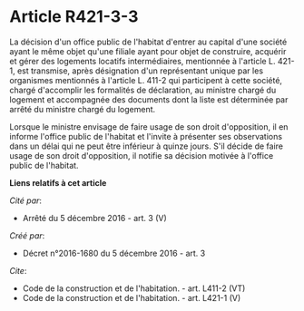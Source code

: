 # Article R421-3-3

La décision d'un office public de l'habitat d'entrer au capital d'une société ayant le même objet qu'une filiale ayant pour
objet de construire, acquérir et gérer des logements locatifs intermédiaires, mentionnée à l'article L. 421-1, est transmise,
après désignation d'un représentant unique par les organismes mentionnés à l'article L. 411-2 qui participent à cette
société, chargé d'accomplir les formalités de déclaration, au ministre chargé du logement et accompagnée des documents dont
la liste est déterminée par arrêté du ministre chargé du logement. 

Lorsque le ministre envisage de faire usage de son droit d'opposition, il en informe l'office public de l'habitat et l'invite
à présenter ses observations dans un délai qui ne peut être inférieur à quinze jours. S'il décide de faire usage de son droit
d'opposition, il notifie sa décision motivée à l'office public de l'habitat.

**Liens relatifs à cet article**

_Cité par_:

  - Arrêté du 5 décembre 2016 - art. 3 (V)

_Créé par_:

  - Décret n°2016-1680 du 5 décembre 2016 - art. 3

_Cite_:

  - Code de la construction et de l'habitation. - art. L411-2 (VT)
  - Code de la construction et de l'habitation. - art. L421-1 (V)
